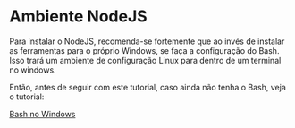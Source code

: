 # Ambiente NodeJS

Para instalar o NodeJS, recomenda-se fortemente que ao invés de instalar as ferramentas para o próprio Windows, se faça a configuração do Bash. Isso trará um ambiente de configuração Linux para dentro de um terminal no windows.

Então, antes de seguir com este tutorial, caso ainda não tenha o Bash, veja o tutorial:

[Bash no Windows](MEIFACIL-BASH-WINDOWS.md)